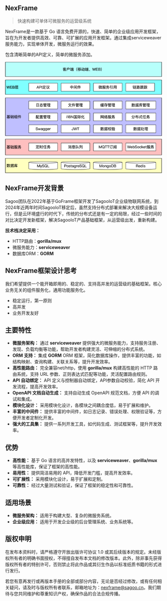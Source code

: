 ## NexFrame

> 快速构建可单体可微服务的运营级系统

NexFrame是一款基于 Go 语言免费开源的，快速、简单的企业级应用开发框架，旨在为开发者提供高效、可靠、可扩展的应用开发框架。通过集成serviceweaver服务能力，实现单体开发，微服务运行的效果。

包含清晰简单的API定义，简单的微服务添加。

![架构图](/img/nexframe.png)

## NexFrame开发背景

Sagoo团队在2022年基于GoFrame框架开发了SagooIoT企业级物联网系统，到2024年近两年时间SagooIoT移定后，虽然支持分布式部署来解决大规模设备运行，但是云环境盛行的时代下，传统的分布式还是有一定的局限，经过一些时间的对比决定开发新框架，解决SagooIoT产品基础框架，从运营级出发，重新构建。

**技术栈决定采用：**

- HTTP路由：**gorilla/mux**
- 微服务能力：**serviceweaver**
- 数据库ORM：**GORM**

## NexFrame框架设计思考

我们希望提供一个能开箱即用的、稳定的、支持高并发的运营级的基础框架。核心业务无关的组件服务化，通用功能服务化。

- 稳定运行，第一原则
- 高并发
- 业务开发友好

## 主要特性

* **微服务架构：** 通过 **serviceweaver** 提供强大的微服务能力，支持服务注册、发现、负载均衡等功能，帮助开发者构建灵活、可伸缩的分布式系统。
* **ORM 支持：** 集成 **GORM** ORM 框架，简化数据库操作，提供丰富的功能，如结构映射、查询构建、关联关系等，提升开发效率。
* **高性能路由：** 完全兼容net/http，使用 **gorilla/mux** 构建高性能的 HTTP 路由系统，支持 URL 参数、正则表达式匹配等功能，灵活配置路由规则。
* **API 自动绑定：** API 定义与控制器自动绑定，API参数自动校验，简化 API 开发流程，提高开发效率。
* **OpenAPI 文档自动生成：** 支持自动生成 OpenAPI 规范文档，方便 API 的调试和集成。
* **模块化设计：** 采用模块化设计，各模块之间耦合度低，易于扩展和维护。
* **丰富的中间件：** 提供丰富的中间件，如日志记录、错误处理、权限验证等，方便开发者定制化开发。
* **强大的工具集：** 提供一系列开发工具，如代码生成、测试框架等，提升开发效率。

## **优势**

* **高性能：** 基于 Go 语言的高并发特性，以及 **serviceweaver**、**gorilla/mux** 等高性能库，保证了框架的高性能。
* **易用性：** 提供简洁易用的 API，降低开发门槛，提高开发效率。
* **可扩展性：** 采用模块化设计，易于扩展和定制。
* **可靠性：** 经过大量测试和验证，保证了框架的稳定性和可靠性。

## **适用场景**

* **微服务架构：** 适用于构建大型、复杂的微服务系统。
* **企业级应用：** 适用于开发企业级的后台管理系统、业务系统等。

## 版权申明

在发布本资料时，请严格遵守开放出版许可协议 1.0 或其后续版本的规定。未经版权所有者的明确书面授权，不得擅自发布本文档的修改版本。此外，除非事先获得版权所有者的特别许可，否则禁止将此作品或其衍生作品以标准纸质书籍的形式进行发行。

若您有意再发行或再版本手册的全部或部分内容，无论是否经过修改，或有任何相关疑问，请及时与版权所有者联系，邮箱地址为：nexframe@sagoo.cn。我们期待与您共同维护和尊重知识产权，确保作品的合法合规传播。
